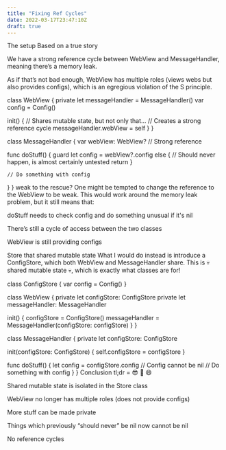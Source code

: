 ```yaml
---
title: "Fixing Ref Cycles"
date: 2022-03-17T23:47:10Z
draft: true
---
```


The setup
Based on a true story

We have a strong reference cycle between WebView and MessageHandler, meaning there’s a memory leak.

As if that’s not bad enough, WebView has multiple roles (views webs but also provides configs), which is an egregious violation of the S principle.


class WebView {
  private let messageHandler = MessageHandler()
  var config = Config()
  
  init() {
    // Shares mutable state, but not only that...
    // Creates a strong reference cycle
    messageHandler.webView = self
  }
}

class MessageHandler {
  var webView: WebView? // Strong reference
  
  func doStuff() {
    guard let config = webView?.config else {
      // Should never happen, is almost certainly untested
      return
    }
    
    // Do something with config
  }
}
weak to the rescue?
One might be tempted to change the reference to the WebView to be weak. This would work around the memory leak problem, but it still means that:

doStuff needs to check config and do something unusual if it's nil

There’s still a cycle of access between the two classes

WebView is still providing configs

Store that shared mutable state
What I would do instead is introduce a ConfigStore, which both WebView and MessageHandler share. This is :skull: shared mutable state :skull:, which is exactly what classes are for!


class ConfigStore {
  var config = Config()
}

class WebView {
  private let configStore: ConfigStore
  private let messageHandler: MessageHandler
  
  init() {
    configStore = ConfigStore()
    messageHandler = MessageHandler(configStore: configStore)
  }
}

class MessageHandler {
  private let configStore: ConfigStore
  
  init(configStore: ConfigStore) {
    self.configStore = configStore
  }
  
  func doStuff() {
    let config = configStore.config // Config cannot be nil
    // Do something with config
  }
}
Conclusion
tl;dr = :sunglasses: :beers: :smile: 

Shared mutable state is isolated in the Store class

WebView no longer has multiple roles (does not provide configs)

More stuff can be made private

Things which previously “should never” be nil now cannot be nil

No reference cycles
